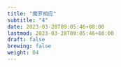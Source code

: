 ```yaml
---
title: "魔罗相应"
subtitle: "4"
date: 2023-03-28T09:05:46+08:00
lastmod: 2023-03-28T09:05:46+08:00
draft: false
brewing: false
weight: 04
---
```


